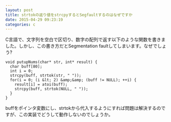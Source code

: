 ```yaml
---
layout: post
title: strtokの返り値をstrcpyするとSegfaultするのはなぜですか
date: 2015-04-29 09:23:19
categories: c
---
```

<p>C言語で、文字列を空白で区切り、数字の配列で返す以下のような関数を書きました。しかし、この書き方だとSegmentation faultしてしまいます。なぜでしょう?</p>

```
void putupNums(char* str, int* result) {
  char buff[80];
  int i = 0;
  strcpy(buff, strtok(str, " "));
  for(i = 0; (i &lt; 2) &amp;&amp; (buff != NULL); ++i) {
    result[i] = atoi(buff);
    strcpy(buff, strtok(NULL, " "));
  }
}
```

<p>buffをポインタ変数にし、strtokから代入するようにすれば問題は解決するのですが、この実装でどうして動作しないのでしょうか。</p>
